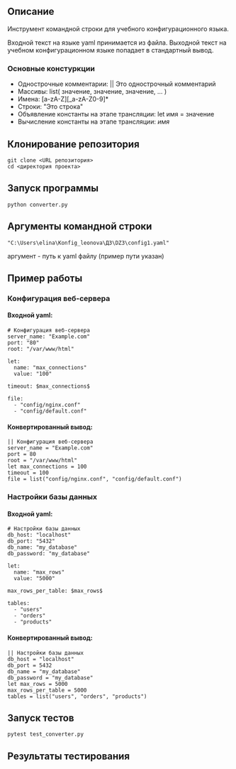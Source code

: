 ## Описание
Инструмент командной строки для учебного конфигурационного языка. 

Входной текст на языке yaml принимается из файла. Выходной текст на учебном конфигурационном языке попадает в стандартный вывод.

### Основные констуркции 

- Однострочные комментарии: || Это однострочный комментарий
- Массивы: list( значение, значение, значение, ... )
- Имена: [a-zA-Z][_a-zA-Z0-9]*
- Строки: "Это строка"
- Объявление константы на этапе трансляции: let имя = значение
- Вычисление константы на этапе трансляции: $имя$

## Клонирование репозитория
```
git clone <URL репозитория>
cd <директория проекта>
```

## Запуск программы
```
python converter.py
```

## Аргументы командной строки 
```
"C:\Users\elina\Konfig_leonova\ДЗ\DZ3\config1.yaml"
```
аргумент - путь к yaml файлу (пример пути указан)

## Пример работы

### Конфигурация веб-сервера

#### Входной yaml:
```
# Конфигурация веб-сервера
server_name: "Example.com"
port: "80"
root: "/var/www/html"

let:
  name: "max_connections"
  value: "100"

timeout: $max_connections$

file:
  - "config/nginx.conf"
  - "config/default.conf"
```

#### Конвертированный вывод:
```
|| Конфигурация веб-сервера              
server_name = "Example.com"
port = 80
root = "/var/www/html"
let max_connections = 100
timeout = 100
file = list("config/nginx.conf", "config/default.conf")
```

### Настройки базы данных

#### Входной yaml:
```
# Настройки базы данных
db_host: "localhost"
db_port: "5432"
db_name: "my_database"
db_password: "my_database"

let:
  name: "max_rows"
  value: "5000"

max_rows_per_table: $max_rows$

tables:
  - "users"
  - "orders"
  - "products"

```

#### Конвертированный вывод:
```
|| Настройки базы данных
db_host = "localhost"
db_port = 5432
db_name = "my_database"
db_password = "my_database"
let max_rows = 5000
max_rows_per_table = 5000
tables = list("users", "orders", "products")

```

## Запуск тестов 
```
pytest test_converter.py
```

## Результаты тестирования